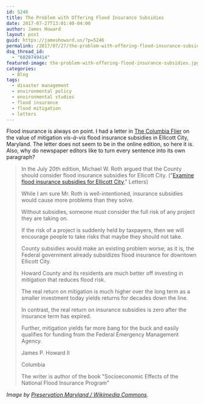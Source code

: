 ```yaml
---
id: 5246
title: The Problem with Offering Flood Insurance Subsidies
date: 2017-07-27T13:01:40-04:00
author: James Howard
layout: post
guid: https://jameshoward.us/?p=5246
permalink: /2017/07/27/the-problem-with-offering-flood-insurance-subsidies/
dsq_thread_id:
  - "6020749414"
featured-image: the-problem-with-offering-flood-insurance-subsidies.jpg
categories:
  - Blog
tags:
  - disaster management
  - environmental policy
  - environmental studies
  - flood insurance
  - flood mitigation
  - letters
---
```

Flood insurance is always on point. I had a letter in [The Columbia
Flier](http://www.baltimoresun.com/news/maryland/howard/columbia/)
on the value of mitigation _vis-à-vis_ flood insurance subsidies
in Ellicott City, Maryland. The letter does not seem to be in the
online edition, so here it is. Also, why do newspaper editors like
to turn every sentence into its own paragraph?

> In the July 20th edition, Michael W. Roth argued that the County
should consider flood insurance subsidies for Ellicott City.
("[Examine flood insurance subsidies for Ellicott
City](http://www.baltimoresun.com/news/maryland/howard/columbia/ph-ho-cf-letters-0720-roth-20170720-story.html),"
Letters)
>
> While I am sure Mr. Roth is well-intentioned, insurance subsidies
would cause more problems than they solve.
>
> Without subsidies, someone must consider the full risk of any
project they are taking on.
>
> If the risk of a project is suddenly held by taxpayers, then we
will encourage people to take risks that maybe they should not take.
>
> County subsidies would make an existing problem worse; as it is,
the Federal government already subsidizes flood insurance for
downtown Ellicott City.
>
> Howard County and its residents are much better off investing in
mitigation that reduces flood risk.
>
> The real return on mitigation is much higher over the long term
as a smaller investment today yields returns for decades down the
line.
>
> In contrast, the real return on insurance subsidies is zero after
the insurance term has expired.
>
> Further, mitigation yields far more bang for the buck and easily
qualifies for funding from the Federal Emergency Management Agency.
>
> James P. Howard II
>
> Columbia 
>
> The writer is author of the book "Socioeconomic Effects of the 
National Flood Insurance Program"

_Image by [Preservation Maryland / Wikimedia
Commons](https://commons.wikimedia.org/wiki/File:Ellicott_City_Flood_Recovery,_Patapsco_River_(29376019606).jpg)._
